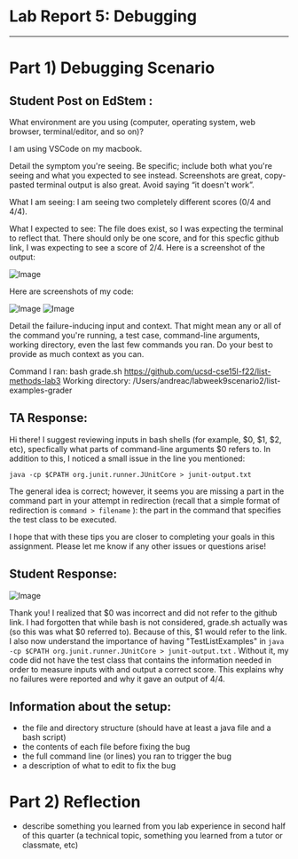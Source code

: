 # **Lab Report 5:  Debugging**
---------
# Part 1) Debugging Scenario 

Student Post on EdStem : 
---------
What environment are you using (computer, operating system, web browser, terminal/editor, and so on)?

I am using VSCode on my macbook.

Detail the symptom you're seeing. Be specific; include both what you're seeing and what you expected to see instead. Screenshots are great, copy-pasted terminal output is also great. Avoid saying “it doesn't work”.

What I am seeing: I am seeing two completely different scores (0/4 and 4/4). 

What I expected to see: The file does exist, so I was expecting  the terminal to reflect that. There should only be one score, and for this specfic github link, I was expecting to see a score of 2/4. 
Here is a screenshot of the output:

![Image](Screen%Shot%2023-06-03%at%2.52.23%PM.png)

Here are screenshots of my code: 

![Image](Screen%Shot%2023-06-03%at%2.53.42%PM.png)
![Image](Screen%Shot%2023-06-03%at%2.53.51%PM.png)

Detail the failure-inducing input and context. That might mean any or all of the command you're running, a test case, command-line arguments, working directory, even the last few commands you ran. Do your best to provide as much context as you can.

Command I ran: bash grade.sh https://github.com/ucsd-cse15l-f22/list-methods-lab3 
Working directory: /Users/andreac/labweek9scenario2/list-examples-grader 

TA Response:
---------
Hi there! I suggest reviewing inputs in bash shells (for example, $0, $1, $2, etc), specfically what parts of command-line arguments $0 refers to. 
In addition to this, I noticed a small issue in the line you mentioned:

```java -cp $CPATH org.junit.runner.JUnitCore > junit-output.txt``` 

The general idea is correct; however, it seems you are missing a part in the command part in your attempt in redirection (recall that a simple format of redirection is ```command > filename``` ): the part in the command that specifies the test class to be executed.

I hope that with these tips you are closer to completing your goals in this assignment. Please let me know if any other issues or questions arise!

Student Response:
---------
![Image](Screen%20Shot%202023-06-03%20at%203.48.21%20PM.png)

Thank you! I realized that $0 was incorrect and did not refer to the github link. I had forgotten that while bash is not considered, grade.sh actually was (so this was what $0 referred to). Because of this, $1 would refer to the link. I also now understand the importance of having "TestListExamples" in ```java -cp $CPATH org.junit.runner.JUnitCore > junit-output.txt``` . Without it, my code did not have the test class that contains the information needed in order to measure inputs with and output a correct score. This explains why no failures were reported and why it gave an output of 4/4. 

Information about the setup:
---------
- the file and directory structure (should have at least a java file and a bash script)
- the contents of each file before fixing the bug 
- the full command line (or lines) you ran to trigger the bug 
- a description of what to edit to fix the bug 


# Part 2) Reflection 
- describe something you learned from you lab experience in second half of this quarter (a technical topic, something you learned from a tutor or classmate, etc)
